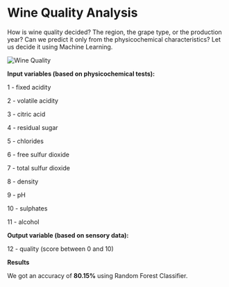 # Wine Quality Analysis

How is wine quality decided? The region, the grape type, or the production year? Can we predict it only from the physicochemical characteristics?
Let us decide it using Machine Learning.

![Wine Quality](https://c1.staticflickr.com/5/4124/5096953439_5a41df8055_b.jpg)

**Input variables (based on physicochemical tests):**


1 - fixed acidity

2 - volatile acidity

3 - citric acid

4 - residual sugar

5 - chlorides

6 - free sulfur dioxide

7 - total sulfur dioxide

8 - density

9 - pH

10 - sulphates

11 - alcohol

**Output variable (based on sensory data):**

12 - quality (score between 0 and 10)

**Results**

We got an accuracy of **80.15%** using Random Forest Classifier.
